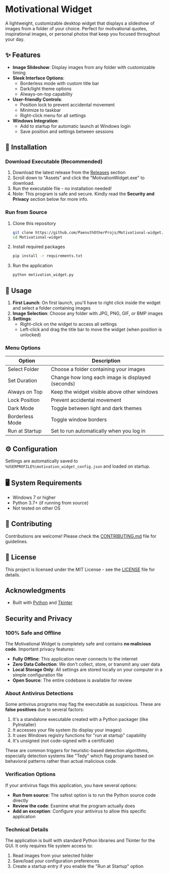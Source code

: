 # Motivational Widget

A lightweight, customizable desktop widget that displays a slideshow of images from a folder of your choice. Perfect for motivational quotes, inspirational images, or personal photos that keep you focused throughout your day.

## ✨ Features

- **Image Slideshow**: Display images from any folder with customizable timing
- **Sleek Interface Options**:
  - Borderless mode with custom title bar
  - Dark/light theme options 
  - Always-on-top capability
- **User-friendly Controls**:
  - Position lock to prevent accidental movement
  - Minimize to taskbar
  - Right-click menu for all settings
- **Windows Integration**:
  - Add to startup for automatic launch at Windows login
  - Save position and settings between sessions

## 🚀 Installation

### Download Executable (Recommended)
1. Download the latest release from the [Releases](https://github.com/PaenuthOtherProjs/Motivational-widget/releases) section
2. Scroll down to "Assets" and click the "MotivationWidget.exe" to download.
3. Run the executable file - no installation needed!
4. Note: This program is safe and secure. Kindly read the **Security and Privacy** section below for more info.

### Run from Source
1. Clone this repository
   ```bash
   git clone https://github.com/PaenuthOtherProjs/Motivational-widget.git
   cd Motivational-widget
   ```

2. Install required packages
   ```bash
   pip install -r requirements.txt
   ```

3. Run the application
   ```bash
   python motivation_widget.py
   ```

## 📖 Usage

1. **First Launch**: On first launch, you'll have to right click inside the widget and select a folder containing images
2. **Image Selection**: Choose any folder with JPG, PNG, GIF, or BMP images
3. **Settings**:
   - Right-click on the widget to access all settings
   - Left-click and drag the title bar to move the widget (when position is unlocked)

### Menu Options

| Option | Description |
|--------|-------------|
| Select Folder | Choose a folder containing your images |
| Set Duration | Change how long each image is displayed (seconds) |
| Always on Top | Keep the widget visible above other windows |
| Lock Position | Prevent accidental movement |
| Dark Mode | Toggle between light and dark themes |
| Borderless Mode | Toggle window borders |
| Run at Startup | Set to run automatically when you log in |

## ⚙️ Configuration

Settings are automatically saved to `%USERPROFILE%\motivation_widget_config.json` and loaded on startup.

## 🖥️ System Requirements

- Windows 7 or higher
- Python 3.7+ (if running from source)
- Not tested on other OS

## 🤝 Contributing

Contributions are welcome! Please check the [CONTRIBUTING.md](CONTRIBUTING.md) file for guidelines.

## 📝 License

This project is licensed under the MIT License - see the [LICENSE](LICENSE) file for details.

## Acknowledgments

- Built with [Python](https://www.python.org/) and [Tkinter](https://docs.python.org/3/library/tkinter.html)

## Security and Privacy

### 100% Safe and Offline
The Motivational Widget is completely safe and contains **no malicious code**. Important privacy features:

- **Fully Offline**: This application never connects to the internet
- **Zero Data Collection**: We don't collect, store, or transmit any user data
- **Local Storage Only**: All settings are stored locally on your computer in a simple configuration file
- **Open Source**: The entire codebase is available for review

### About Antivirus Detections

Some antivirus programs may flag the executable as suspicious. These are **false positives** due to several factors:

1. It's a standalone executable created with a Python packager (like PyInstaller)
2. It accesses your file system (to display your images)
3. It uses Windows registry functions for "run at startup" capability
4. It's unsigned (not code-signed with a certificate)

These are common triggers for heuristic-based detection algorithms, especially detection systems like "Tedy" which flag programs based on behavioral patterns rather than actual malicious code.

### Verification Options

If your antivirus flags this application, you have several options:

- **Run from source**: The safest option is to run the Python source code directly
- **Review the code**: Examine what the program actually does
- **Add an exception**: Configure your antivirus to allow this specific application

### Technical Details

The application is built with standard Python libraries and Tkinter for the GUI. It only requires file system access to:
1. Read images from your selected folder
2. Save/load your configuration preferences
3. Create a startup entry if you enable the "Run at Startup" option
